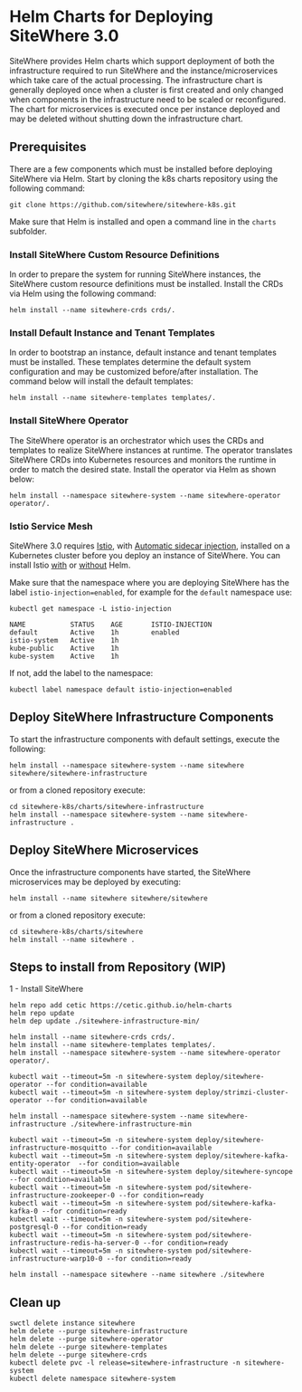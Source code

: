 # Helm Charts for Deploying SiteWhere 3.0
SiteWhere provides Helm charts which support deployment of both the infrastructure required
to run SiteWhere and the instance/microservices which take care of the actual processing. The infrastructure
chart is generally deployed once when a cluster is first created and only changed when components in
the infrastructure need to be scaled or reconfigured. The chart for microservices is executed once
per instance deployed and may be deleted without shutting down the infrastructure chart.

## Prerequisites
There are a few components which must be installed before deploying SiteWhere via Helm. Start
by cloning the k8s charts repository using the following command:

```console
git clone https://github.com/sitewhere/sitewhere-k8s.git
```

Make sure that Helm is installed and open a command line in the `charts` subfolder.

### Install SiteWhere Custom Resource Definitions
In order to prepare the system for running SiteWhere instances, the SiteWhere custom resource definitions 
must be installed. Install the CRDs via Helm using the following command:

```console
helm install --name sitewhere-crds crds/.
```

### Install Default Instance and Tenant Templates
In order to bootstrap an instance, default instance and tenant templates must
be installed. These templates determine the default system configuration and
may be customized before/after installation. The command below will install the 
default templates:

```console
helm install --name sitewhere-templates templates/.
```

### Install SiteWhere Operator
The SiteWhere operator is an orchestrator which uses the CRDs and templates to realize 
SiteWhere instances at runtime. The operator translates SiteWhere CRDs into Kubernetes
resources and monitors the runtime in order to match the desired state. Install the operator
via Helm as shown below:

```console
helm install --namespace sitewhere-system --name sitewhere-operator operator/.
```
### Istio Service Mesh
SiteWhere 3.0 requires [Istio](https://istio.io/), with 
[Automatic sidecar injection](https://istio.io/docs/setup/kubernetes/additional-setup/sidecar-injection/#automatic-sidecar-injection),
installed on a Kubernetes cluster before you deploy an instance of SiteWhere. You can install Istio
[with](https://istio.io/docs/setup/kubernetes/install/helm/) or [without](https://istio.io/docs/setup/kubernetes/install/kubernetes/) Helm.

Make sure that the namespace where you are deploying SiteWhere has the label `istio-injection=enabled`, 
for example for the `default` namespace use:

```console
kubectl get namespace -L istio-injection
```

```
NAME           STATUS    AGE       ISTIO-INJECTION
default        Active    1h        enabled
istio-system   Active    1h
kube-public    Active    1h
kube-system    Active    1h
```

If not, add the label to the namespace:

```console
kubectl label namespace default istio-injection=enabled
```

## Deploy SiteWhere Infrastructure Components

To start the infrastructure components with default settings, execute the following:

```console
helm install --namespace sitewhere-system --name sitewhere sitewhere/sitewhere-infrastructure
```
or from a cloned repository execute:

```console
cd sitewhere-k8s/charts/sitewhere-infrastructure
helm install --namespace sitewhere-system --name sitewhere-infrastructure .
```

## Deploy SiteWhere Microservices

Once the infrastructure components have started, the SiteWhere microservices
may be deployed by executing:

```console
helm install --name sitewhere sitewhere/sitewhere
```

or from a cloned repository execute:

```console
cd sitewhere-k8s/charts/sitewhere
helm install --name sitewhere .
```

## Steps to install from Repository (WIP)

1 - Install SiteWhere

```console
helm repo add cetic https://cetic.github.io/helm-charts
helm repo update
helm dep update ./sitewhere-infrastructure-min/
```

```console
helm install --name sitewhere-crds crds/.
helm install --name sitewhere-templates templates/.
helm install --namespace sitewhere-system --name sitewhere-operator operator/.

kubectl wait --timeout=5m -n sitewhere-system deploy/sitewhere-operator --for condition=available
kubectl wait --timeout=5m -n sitewhere-system deploy/strimzi-cluster-operator --for condition=available

helm install --namespace sitewhere-system --name sitewhere-infrastructure ./sitewhere-infrastructure-min

kubectl wait --timeout=5m -n sitewhere-system deploy/sitewhere-infrastructure-mosquitto --for condition=available
kubectl wait --timeout=5m -n sitewhere-system deploy/sitewhere-kafka-entity-operator  --for condition=available
kubectl wait --timeout=5m -n sitewhere-system deploy/sitewhere-syncope --for condition=available
kubectl wait --timeout=5m -n sitewhere-system pod/sitewhere-infrastructure-zookeeper-0 --for condition=ready
kubectl wait --timeout=5m -n sitewhere-system pod/sitewhere-kafka-kafka-0 --for condition=ready
kubectl wait --timeout=5m -n sitewhere-system pod/sitewhere-postgresql-0 --for condition=ready
kubectl wait --timeout=5m -n sitewhere-system pod/sitewhere-infrastructure-redis-ha-server-0 --for condition=ready
kubectl wait --timeout=5m -n sitewhere-system pod/sitewhere-infrastructure-warp10-0 --for condition=ready

helm install --namespace sitewhere --name sitewhere ./sitewhere
```

## Clean up

```console
swctl delete instance sitewhere
helm delete --purge sitewhere-infrastructure
helm delete --purge sitewhere-operator
helm delete --purge sitewhere-templates
helm delete --purge sitewhere-crds
kubectl delete pvc -l release=sitewhere-infrastructure -n sitewhere-system
kubectl delete namespace sitewhere-system
```
